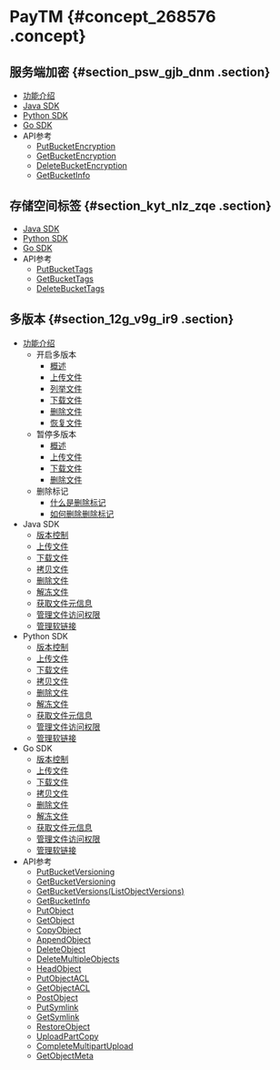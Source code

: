 # PayTM {#concept_268576 .concept}

## 服务端加密 {#section_psw_gjb_dnm .section}

-   [功能介绍](https://help.aliyun.com/document_detail/119320.html)
-   [Java SDK](https://help.aliyun.com/document_detail/119227.html)
-   [Python SDK](https://help.aliyun.com/document_detail/119225.html)
-   [Go SDK](https://help.aliyun.com/document_detail/119226.html)
-   API参考
    -   [PutBucketEncryption](https://help.aliyun.com/document_detail/119236.html)
    -   [GetBucketEncryption](https://help.aliyun.com/document_detail/119237.html)
    -   [DeleteBucketEncryption](https://help.aliyun.com/document_detail/119238.html)
    -   [GetBucketInfo](https://help.aliyun.com/document_detail/119249.html)

## 存储空间标签 {#section_kyt_nlz_zqe .section}

-   [Java SDK](https://help.aliyun.com/document_detail/119254.html)
-   [Python SDK](https://help.aliyun.com/document_detail/119256.html)
-   [Go SDK](https://help.aliyun.com/document_detail/119259.html)
-   API参考
    -   [PutBucketTags](https://help.aliyun.com/document_detail/119262.html)
    -   [GetBucketTags](https://help.aliyun.com/document_detail/119263.html)
    -   [DeleteBucketTags](https://help.aliyun.com/document_detail/119264.html)

## 多版本 {#section_12g_v9g_ir9 .section}

-   [功能介绍](https://help.aliyun.com/document_detail/119296.html) 
    -   开启多版本
        -   [概述](https://help.aliyun.com/document_detail/119298.htm)
        -   [上传文件](https://help.aliyun.com/document_detail/119322.html)
        -   [列举文件](https://help.aliyun.com/document_detail/119323.html)
        -   [下载文件](https://help.aliyun.com/document_detail/119324.html)
        -   [删除文件](https://help.aliyun.com/document_detail/119325.html)
        -   [恢复文件](https://help.aliyun.com/document_detail/119326.html)
    -   暂停多版本
        -   [概述](https://help.aliyun.com/document_detail/119358.htm)
        -   [上传文件](https://help.aliyun.com/document_detail/119359.html)
        -   [下载文件](https://help.aliyun.com/document_detail/119360.html)
        -   [删除文件](https://help.aliyun.com/document_detail/119361.html)
    -   删除标记
        -   [什么是删除标记](https://help.aliyun.com/document_detail/119363.html)
        -   [如何删除删除标记](https://help.aliyun.com/document_detail/119364.html)
-   Java SDK
    -   [版本控制](https://help.aliyun.com/document_detail/119304.html)
    -   [上传文件](https://help.aliyun.com/document_detail/119306.html)
    -   [下载文件](https://help.aliyun.com/document_detail/119307.html)
    -   [拷贝文件](https://help.aliyun.com/document_detail/119308.html)
    -   [删除文件](https://help.aliyun.com/document_detail/119309.html)
    -   [解冻文件](https://help.aliyun.com/document_detail/119310.html)
    -   [获取文件元信息](https://help.aliyun.com/document_detail/119311.html)
    -   [管理文件访问权限](https://help.aliyun.com/document_detail/119312.html)
    -   [管理软链接](https://help.aliyun.com/document_detail/119313.html)
-   Python SDK
    -   [版本控制](https://help.aliyun.com/document_detail/119331.html)
    -   [上传文件](https://help.aliyun.com/document_detail/119342.html)
    -   [下载文件](https://help.aliyun.com/document_detail/119341.html)
    -   [拷贝文件](https://help.aliyun.com/document_detail/119340.html)
    -   [删除文件](https://help.aliyun.com/document_detail/119339.html)
    -   [解冻文件](https://help.aliyun.com/document_detail/119338.html)
    -   [获取文件元信息](https://help.aliyun.com/document_detail/119337.html)
    -   [管理文件访问权限](https://help.aliyun.com/document_detail/119336.html)
    -   [管理软链接](https://help.aliyun.com/document_detail/119335.html)
-   Go SDK
    -   [版本控制](https://help.aliyun.com/document_detail/119346.html)
    -   [上传文件](https://help.aliyun.com/document_detail/119355.html)
    -   [下载文件](https://help.aliyun.com/document_detail/119354.html)
    -   [拷贝文件](https://help.aliyun.com/document_detail/119353.html)
    -   [删除文件](https://help.aliyun.com/document_detail/119352.html)
    -   [解冻文件](https://help.aliyun.com/document_detail/119351.html)
    -   [获取文件元信息](https://help.aliyun.com/document_detail/119350.html)
    -   [管理文件访问权限](https://help.aliyun.com/document_detail/119349.html)
    -   [管理软链接](https://help.aliyun.com/document_detail/119348.html)
-   API参考
    -   [PutBucketVersioning](https://help.aliyun.com/document_detail/119366.html)
    -   [GetBucketVersioning](https://help.aliyun.com/document_detail/119367.html)
    -   [GetBucketVersions\(ListObjectVersions\)](https://help.aliyun.com/document_detail/119368.html)
    -   [GetBucketInfo](https://help.aliyun.com/document_detail/119369.html)
    -   [PutObject](https://help.aliyun.com/document_detail/119370.html)
    -   [GetObject](https://help.aliyun.com/document_detail/119371.html)
    -   [CopyObject](https://help.aliyun.com/document_detail/119372.html)
    -   [AppendObject](https://help.aliyun.com/document_detail/119373.html)
    -   [DeleteObject](https://help.aliyun.com/document_detail/119374.html)
    -   [DeleteMultipleObjects](https://help.aliyun.com/document_detail/119375.html)
    -   [HeadObject](https://help.aliyun.com/document_detail/119376.html)
    -   [PutObjectACL](https://help.aliyun.com/document_detail/119378.html)
    -   [GetObjectACL](https://help.aliyun.com/document_detail/119379.html)
    -   [PostObject](https://help.aliyun.com/document_detail/119380.html)
    -   [PutSymlink](https://help.aliyun.com/document_detail/119381.html)
    -   [GetSymlink](https://help.aliyun.com/document_detail/119382.html)
    -   [RestoreObject](https://help.aliyun.com/document_detail/119383.html)
    -   [UploadPartCopy](https://help.aliyun.com/document_detail/119384.html)
    -   [CompleteMultipartUpload](https://help.aliyun.com/document_detail/119385.html)
    -   [GetObjectMeta](https://help.aliyun.com/document_detail/119386.html)

